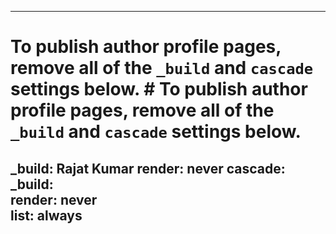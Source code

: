---	---
# To publish author profile pages, remove all of the `_build` and `cascade` settings below.	# To publish author profile pages, remove all of the `_build` and `cascade` settings below.
_build:	Rajat Kumar
  render: never	
cascade:	
  _build:	
    render: never	
    list: always	
---
